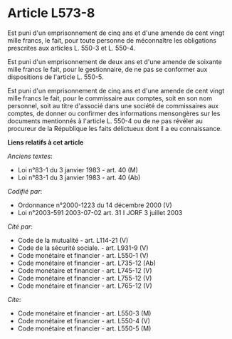 # Article L573-8

Est puni d'un emprisonnement de cinq ans et d'une amende de cent vingt mille francs, le fait, pour toute personne de
méconnaître les obligations prescrites aux articles L. 550-3 et L. 550-4.

Est puni d'un emprisonnement de deux ans et d'une amende de soixante mille francs le fait, pour le gestionnaire, de ne pas se
conformer aux dispositions de l'article L. 550-5.

Est puni d'un emprisonnement de cinq ans et d'une amende de cent vingt mille francs le fait, pour le commissaire aux comptes,
soit en son nom personnel, soit au titre d'associé dans une société de commissaires aux comptes, de donner ou confirmer des
informations mensongères sur les documents mentionnés à l'article L. 550-4 ou de ne pas révéler au procureur de la République
les faits délictueux dont il a eu connaissance.

**Liens relatifs à cet article**

_Anciens textes_:

  - Loi n°83-1 du 3 janvier 1983 - art. 40 (M)
  - Loi n°83-1 du 3 janvier 1983 - art. 40 (Ab)

_Codifié par_:

  - Ordonnance n°2000-1223 du 14 décembre 2000 (V)
  - Loi n°2003-591 2003-07-02 art. 31 I JORF 3 juillet 2003

_Cité par_:

  - Code de la mutualité - art. L114-21 (V)
  - Code de la sécurité sociale. - art. L931-9 (V)
  - Code monétaire et financier - art. L550-1 (V)
  - Code monétaire et financier - art. L735-12 (Ab)
  - Code monétaire et financier - art. L745-12 (V)
  - Code monétaire et financier - art. L755-12 (V)
  - Code monétaire et financier - art. L765-12 (V)

_Cite_:

  - Code monétaire et financier - art. L550-3 (M)
  - Code monétaire et financier - art. L550-4 (V)
  - Code monétaire et financier - art. L550-5 (M)
